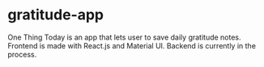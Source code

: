 # gratitude-app
 One Thing Today is an app that lets user to save daily gratitude notes. Frontend is made with React.js and Material UI. Backend is currently in the process.
